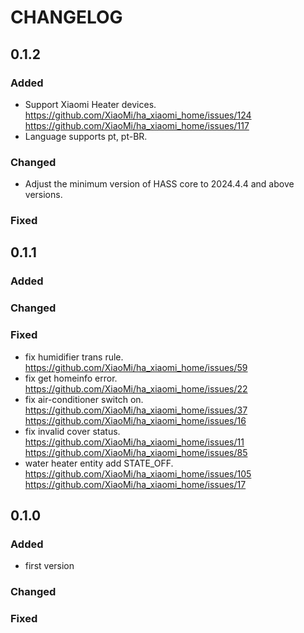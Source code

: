 # CHANGELOG

## 0.1.2
### Added
- Support Xiaomi Heater devices. https://github.com/XiaoMi/ha_xiaomi_home/issues/124 https://github.com/XiaoMi/ha_xiaomi_home/issues/117
- Language supports pt, pt-BR.
### Changed
- Adjust the minimum version of HASS core to 2024.4.4 and above versions.
### Fixed

## 0.1.1
### Added
### Changed
### Fixed
- fix humidifier trans rule. https://github.com/XiaoMi/ha_xiaomi_home/issues/59
- fix get homeinfo error.  https://github.com/XiaoMi/ha_xiaomi_home/issues/22 
- fix air-conditioner switch on. https://github.com/XiaoMi/ha_xiaomi_home/issues/37 https://github.com/XiaoMi/ha_xiaomi_home/issues/16
- fix invalid cover status. https://github.com/XiaoMi/ha_xiaomi_home/issues/11  https://github.com/XiaoMi/ha_xiaomi_home/issues/85 
- water heater entity add STATE_OFF. https://github.com/XiaoMi/ha_xiaomi_home/issues/105 https://github.com/XiaoMi/ha_xiaomi_home/issues/17 

## 0.1.0
### Added
- first version
### Changed
### Fixed
